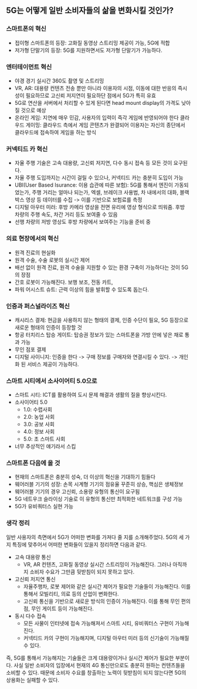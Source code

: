 ## 5G는 어떻게 일반 소비자들의 삶을 변화시킬 것인가?

### 스마트폰의 혁신
- 접이형 스마트폰의 등장: 고화질 동영상 스트리밍 제공이 가능, 5G에 적합
- 저가형 단말기의 등장: 5G를 지원하면서도 저가형 단말기가 가능하다.

### 엔터테이먼트 혁신
- 야경 경기 실시간 360도 촬영 및 스트리밍
- VR, AR: 대용량 컨텐츠 전송 뿐만 아니라 이용자의 시점, 이동에 대한 반응의 즉시성이 필요하므로 고신뢰 저지연이 필요하단 점에서 5G가 특히 유효
- 5G로 연산을 서버에서 처리할 수 있게 된다면 head mount display의 가격도 낮아질 것으로 예상
- 온라인 게임: 지연에 매우 민감, 사용자의 입력이 즉각 게임에 반영되어야 한다
  클라우드 게이밍: 클라우드 측에서 게임 콘텐츠가 완결되어 이용자는 자신의 종단에서 클라우드에 접속하여 게임을 하는 방식

### 커넥티드 카 혁신
- 자율 주행 기술은 고속 대용량, 고신뢰 저지연, 다수 동시 접속 등 모든 것이 요구된다.
- 자율 주행 도입까지는 시간이 걸릴 수 있으나, 커넥티드 카는 충분히 도입이 가능
- UBI(User Based Isurance: 이용 습관에 따른 보험): 5G를 통해서 엔진이 가동되었는가, 주행 거리는 얼마나 되는가, 엑셀, 브레이크 사용법, 차 내에서의 대화, 블랙박스 영상 등 데이터를 수집 -> 이를 기반으로 보험료를 측정
- 디지털 아우터 미러: 후방 카메라 영상을 전면 유리에 영상 형식으로 띄워줌. 후방 차량의 주행 속도, 차간 거리 등도 보여줄 수 있음
- 선행 차량의 저방 영상도 후방 차량에서 보여주는 기능을 준비 중

### 의료 현장에서의 혁신
- 원격 진료의 현실화
- 원격 수술, 수술 로봇의 실시간 제어
- 배선 없이 원격 진료, 원격 수술을 지원할 수 있는 환경 구축이 가능하다는 것이 5G의 장점
- 간호 로봇이 가능해진다. 보행 보조, 전동 카트,
- 파워 어시스트 슈트: 근력 이상의 힘을 발휘할 수 있도록 돕는다.

### 인증과 퍼스널라이즈 혁신
- 캐시리스 결제: 현금을 사용하지 않는 형태의 결제, 인증 수단이 필요, 5G 등장으로 새로운 형태의 인증이 등장할 것
- 항공 터치리스 탑승 게이트: 탑승권 정보가 있는 스마트폰을 가방 안에 넣은 채로 통과 가능
- 무인 점포 결제
- 디지털 사이니지: 인증을 한다 -> 구매 정보를 구매자와 연결시킬 수 있다. -> 개인화 된 서비스 제공이 가능하다.

### 스마트 시티에서 소사이어티 5.0으로
- 스마트 시티: ICT를 활용하여 도시 문제 해결과 생활의 질을 향상시킨다.
- 소사이어티 5.0
  - 1.0: 수렵사회
  - 2.0: 농업 사회
  - 3.0: 공보 사회
  - 4.0: 정보 사회
  - 5.0: 초 스마트 사회
- 너무 추상적인 얘기라서 스킵

### 스마트폰 다음에 올 것
- 현재의 스마트폰은 충분히 성숙, 더 이상의 혁신을 기대하기 힘들다
- 웨어러블 기기의 성장: 손목 시계형 기기의 점유율 꾸준히 상승, 핵심은 생체정보
- 웨어러블 기기의 경우 고신뢰, 소용량 유형의 통신이 요구됨
- 5G 네트우크 슬라이싱 기술로 이 유형의 통신만 최적화한 네트워크를 구성 가능
- 5G가 유비쿼터스 실현 가능

### 생각 정리
일반 사용자의 측면에서 5G가 어떠한 변화를 가져다 줄 지를 소개해주었다. 5G의 세 가지 특징에 맞추어서 어떠한 변화들이 있을지 정리하면 다음과 같다.
- 고속 대용량 통신
  - VR, AR 컨텐츠, 고화질 동영상 실시간 스트리밍이 가능해진다. 그러나 아직까지 소비자 수요가 그만큼 뒷받침이 되지 못하고 있다.
- 고신뢰 저지연 통신
  - 자율주행차, 로봇 제어와 같은 실시간 제어가 필요한 기술들이 가능해진다. 이를 통해서 모빌리티, 의료 등의 산업이 변화한다.
  - 고신뢰 통신을 기반으로 새로운 방식의 인증이 가능해진다. 이를 통해 무인 편의점, 무인 게이트 등이 가능해진다.
- 동시 다수 접속
  - 모든 사물이 인터넷에 접속 가능해져서 스마트 시티, 유비쿼터스 구현이 가능해진다.
  - 커넥티드 카의 구현이 가능해지며, 디지털 아우터 미러 등의 신기술이 가능해질 수 있다.

즉, 5G를 통해서 가능해지는 기술들은 크게 대용량이거나 실시간 제어가 필요한 부분이다. 사실 일반 소비자의 입장에서 현재의 4G 통신만으로도 충분히 원하는 컨텐츠들을 소비할 수 있다. 때문에 소비자 수요를 창출하는 노력이 뒷받침이 되지 않는다면 5G의 상용화는 실패할 수 있다.

